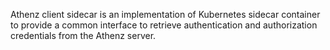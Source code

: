 Athenz client sidecar is an implementation of Kubernetes sidecar container to provide a common interface to retrieve authentication and authorization credentials from the Athenz server.
